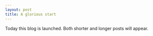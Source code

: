 ```yaml
---
layout: post
title: A glorious start
---
```


Today this blog is launched. Both shorter and longer posts will appear.